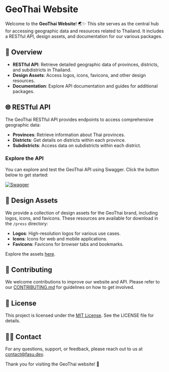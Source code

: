 # GeoThai Website

Welcome to the **GeoThai Website**! 🌏✨ This site serves as the central hub for accessing geographic data and resources related to Thailand. It includes a RESTful API, design assets, and documentation for our various packages.

## 🚀 Overview

-   **RESTful API**: Retrieve detailed geographic data of provinces, districts, and subdistricts in Thailand.
-   **Design Assets**: Access logos, icons, favicons, and other design resources.
-   **Documentation**: Explore API documentation and guides for additional packages.

## 🌐 RESTful API

The GeoThai RESTful API provides endpoints to access comprehensive geographic data:

-   **Provinces**: Retrieve information about Thai provinces.
-   **Districts**: Get details on districts within each province.
-   **Subdistricts**: Access data on subdistricts within each district.

### Explore the API

You can explore and test the GeoThai API using Swagger. Click the button below to get started:

[![Swagger](https://img.shields.io/badge/Swagger-7CA22C?style=for-the-badge&logo=swagger&logoColor=white)](https://geothai.fasu.dev/api/swagger)

## 🎨 Design Assets

We provide a collection of design assets for the GeoThai brand, including logos, icons, and favicons. These resources are available for download in the `/press` directory:

-   **Logos**: High-resolution logos for various use cases.
-   **Icons**: Icons for web and mobile applications.
-   **Favicons**: Favicons for browser tabs and bookmarks.

Explore the assets [here](https://geothai.fasu.dev/press).

## 🤝 Contributing

We welcome contributions to improve our website and API. Please refer to our [CONTRIBUTING.md](CONTRIBUTING.md) for guidelines on how to get involved.

## 📝 License

This project is licensed under the [MIT License](LICENSE). See the LICENSE file for details.

## 🙋‍♂️ Contact

For any questions, support, or feedback, please reach out to us at [contact@fasu.dev](mailto:contact@fasu.dev).

Thank you for visiting the GeoThai website! 🌟
